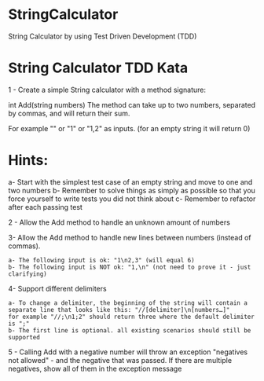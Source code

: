# StringCalculator
String Calculator by using Test Driven Development (TDD)


# String Calculator TDD Kata
  1 - Create a simple String calculator with a method signature:

  int Add(string numbers)
  The method can take up to two numbers, separated by commas, and will return their sum.

  For example "" or "1" or "1,2" as inputs. (for an empty string it will return 0)

# Hints:

   a- Start with the simplest test case of an empty string and move to one and two numbers
   b- Remember to solve things as simply as possible so that you force yourself to write tests you did not think about
   c- Remember to refactor after each passing test

2 - Allow the Add method to handle an unknown amount of numbers

3- Allow the Add method to handle new lines between numbers (instead of commas).

    a- The following input is ok: "1\n2,3" (will equal 6)
    b- The following input is NOT ok: "1,\n" (not need to prove it - just clarifying)
  
4- Support different delimiters

    a- To change a delimiter, the beginning of the string will contain a separate line that looks like this: "//[delimiter]\n[numbers…]" 
    for example "//;\n1;2" should return three where the default delimiter is ";"
    b- The first line is optional. all existing scenarios should still be supported
    
5 - Calling Add with a negative number will throw an exception "negatives not allowed" - and the negative that was passed.
    If there are multiple negatives, show all of them in the exception message
